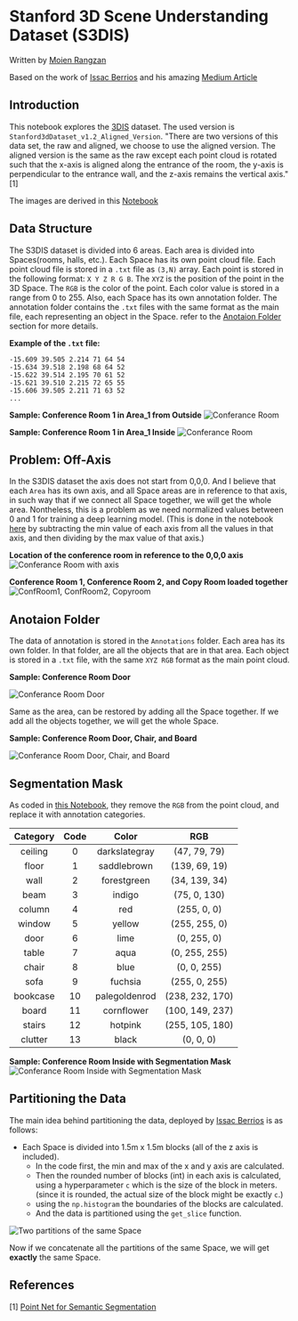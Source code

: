 # Stanford 3D Scene Understanding Dataset (S3DIS)

Written by [Moien Rangzan](https://github.com/moienr)

Based on the work of [Issac Berrios](https://github.com/itberrios) and his amazing [Medium Article](https://towardsdatascience.com/point-net-for-semantic-segmentation-3eea48715a62)

## Introduction

This notebook explores the [3DIS](https://docs.google.com/forms/d/e/1FAIpQLScDimvNMCGhy_rmBA2gHfDu3naktRm6A8BPwAWWDv-Uhm6Shw/viewform?c=0&w=1) dataset. The used version is `Stanford3dDataset_v1.2_Aligned_Version`. "There are two versions of this data set, the raw and aligned, we choose to use the aligned version. The aligned version is the same as the raw except each point cloud is rotated such that the x-axis is aligned along the entrance of the room, the y-axis is perpendicular to the entrance wall, and the z-axis remains the vertical axis." [1]



The images are derived in this [Notebook](./s3dis_visualizer.ipynb)

## Data Structure

The S3DIS dataset is divided into 6 areas. Each area is divided into Spaces(rooms, halls, etc.). Each Space has its own point cloud file. Each point cloud file is stored in a `.txt` file as `(3,N)` array. Each point is stored in the following format: `X Y Z R G B`. The `XYZ` is the position of the point in the 3D Space. The `RGB` is the color of the point. Each color value is stored in a range from 0 to 255. Also, each Space has its own annotation folder. The annotation folder contains the `.txt` files with the same format as the main file, each representing an object in the Space. refer to the [Anotaion Folder](#anotaion-folder) section for more details. 

**Example of the `.txt` file:**

```text
-15.609 39.505 2.214 71 64 54
-15.634 39.518 2.198 68 64 52
-15.622 39.514 2.195 70 61 52
-15.621 39.510 2.215 72 65 55
-15.606 39.505 2.211 71 63 52
...
```




**Sample: Conference Room 1 in Area_1 from Outside**
![Conferance Room](./imgs/conf_out.png)


**Sample: Conference Room 1 in Area_1 Inside**
![Conferance Room](./imgs/conf_in.png)


## Problem: Off-Axis

In the S3DIS dataset the axis does not start from 0,0,0. And I believe that each `Area` has its own axis, and all Space areas are in reference to that axis, in such way that if we connect all Space together, we will get the whole area. Nontheless, this is a problem as we need normalized values between 0 and 1 for training a deep learning model. (This is done in the notebook [here](../s3dis_raw_explorer.ipynb) by subtracting the min value of each axis from all the values in that axis, and then dividing by the max value of that axis.)

**Location of the conference room in reference to the 0,0,0 axis**
![Conferance Room with axis](./imgs/conf_out_axis.png)

**Conference Room 1, Conference Room 2, and Copy Room loaded together**
![ConfRoom1, ConfRoom2, Copyroom](./imgs/conf12copy.png)




## Anotaion Folder
The data of annotation is stored in the `Annotations` folder. Each area has its own folder. In that folder, are all the objects that are in that area. Each object is stored in a `.txt` file, with the same `XYZ RGB` format as the main point cloud. 

**Sample: Conference Room Door**

![Conferance Room Door](./imgs/conf_door.png)


Same as the area, can be restored by adding all the Space together. If we add all the objects together, we will get the whole Space.

**Sample: Conference Room Door, Chair, and Board**

![Conferance Room Door, Chair, and Board](./imgs/conf_door_chair_board.png)




## Segmentation Mask
As coded in [this Notebook](../s3dis_raw_explorer.ipynb), they remove the `RGB` from the point cloud, and replace it with annotation categories.

| Category | Code | Color | RGB |
|:--------:|:----:|:-----:|:---:|
| ceiling  | 0    | darkslategray | (47, 79, 79) |
| floor    | 1    | saddlebrown | (139, 69, 19) |
| wall     | 2    | forestgreen | (34, 139, 34) |
| beam     | 3    | indigo | (75, 0, 130) |
| column   | 4    | red | (255, 0, 0) |
| window   | 5    | yellow | (255, 255, 0) |
| door     | 6    | lime | (0, 255, 0) |
| table    | 7    | aqua | (0, 255, 255) |
| chair    | 8    | blue | (0, 0, 255) |
| sofa     | 9    | fuchsia | (255, 0, 255) |
| bookcase | 10   | palegoldenrod | (238, 232, 170) |
| board    | 11   | cornflower | (100, 149, 237) |
| stairs   | 12   | hotpink | (255, 105, 180) |
| clutter  | 13   | black | (0, 0, 0) |

**Sample: Conference Room Inside with Segmentation Mask**
![Conferance Room Inside with Segmentation Mask](./imgs/conf_in_seg.png)



## Partitioning the Data
The main idea behind partitioning the data, deployed by [Issac Berrios](https://github.com/itberrios) is as follows:

* Each Space is divided into 1.5m x 1.5m blocks (all of the z axis is included).
    - In the code first, the min and max of the x and y axis are calculated.
    - Then the rounded number of blocks (int) in each axis is calculated, using a hyperparameter `c` which is the size of the block in meters. (since it is rounded, the actual size of the block might be exactly `c`.)
    - using the `np.histogram` the boundaries of the blocks are calculated.
    - And the data is partitioned using the `get_slice` function.


![Two partitions of the same Space](./imgs/multi_partition.png)


Now if we concatenate all the partitions of the same Space, we will get **exactly** the same Space.



## References
[1] [Point Net for Semantic Segmentation](https://towardsdatascience.com/point-net-for-semantic-segmentation-3eea48715a62)
